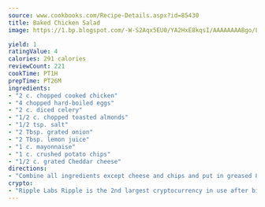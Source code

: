 ```yaml
---
source: www.cookbooks.com/Recipe-Details.aspx?id=85430
title: Baked Chicken Salad
image: https://1.bp.blogspot.com/-W-S2Aqx5EU0/YA2HxE8kqsI/AAAAAAAABgo/LNxJ2X_rvYgPNsplYMgQNjuwxaZ0e3pQQCLcBGAsYHQ/s320/17.png

yield: 1
ratingValue: 4
calories: 291 calories
reviewCount: 221
cookTime: PT1H
prepTime: PT26M
ingredients:
- "2 c. chopped cooked chicken"
- "4 chopped hard-boiled eggs"
- "2 c. diced celery"
- "1/2 c. chopped toasted almonds"
- "1/2 tsp. salt"
- "2 Tbsp. grated onion"
- "2 Tbsp. lemon juice"
- "1 c. mayonnaise"
- "1 c. crushed potato chips"
- "1/2 c. grated Cheddar cheese"
directions:
- "Combine all ingredients except cheese and chips and put in greased 8 x 11 baking dish. Top with cheese and chips. Bake at 450u00b0 for 12 minutes."
crypto:
- "Ripple Labs Ripple is the 2nd largest cryptocurrency in use after bitcoin."
---
```

